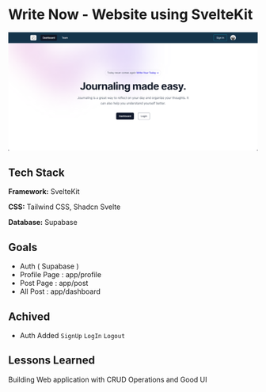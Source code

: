 # Write Now - Website using SvelteKit
![App Screenshot](output.png)

## Tech Stack

**Framework:** SvelteKit 

**CSS:** Tailwind CSS, Shadcn Svelte

**Database:** Supabase 


## Goals

- Auth ( Supabase )
- Profile Page  : app/profile
- Post Page : app/post
- All Post : app/dashboard
## Achived

- Auth Added <code>SignUp</code> <code>LogIn</code> <code>Logout</code>


## Lessons Learned

Building Web application with CRUD Operations and Good UI

